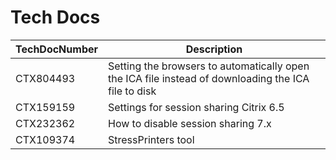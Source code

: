 # Tech Docs 

TechDocNumber | Description
---|---
CTX804493 | Setting the browsers to automatically open the ICA file instead of downloading the ICA file to disk
CTX159159 | Settings for session sharing Citrix 6.5
CTX232362 | How to disable session sharing 7.x
CTX109374 | StressPrinters tool
